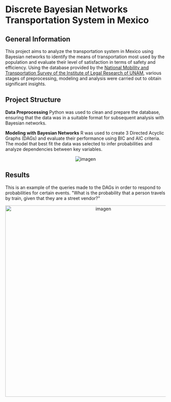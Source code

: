 # Discrete Bayesian Networks Transportation System in Mexico
## General Information
This project aims to analyze the transportation system in Mexico using Bayesian networks to identify the means of transportation most used by the population and evaluate their level of satisfaction in terms of safety and efficiency. Using the database provided by the [National Mobility and Transportation Survey of the Institute of Legal Research of UNAM](http://www.losmexicanos.unam.mx/movilidadytransporte/encuesta_nacional.html), various stages of preprocessing, modeling and analysis were carried out to obtain significant insights.

## Project Structure
**Data Preprocessing**
Python was used to clean and prepare the database, ensuring that the data was in a suitable format for subsequent analysis with Bayesian networks.

**Modeling with Bayesian Networks**
R was used to create 3 Directed Acyclic Graphs (DAGs) and evaluate their performance using BIC and AIC criteria. The model that best fit the data was selected to infer probabilities and analyze dependencies between key variables.
<p align="center">
  <img src="https://github.com/user-attachments/assets/0a1d7a7b-1dec-4a39-a2fb-f3408313d54d" alt="imagen">
</p>

## Results
This is an example of the queries made to the DAGs in order to respond to probabilities for certain events. "What is the probability that a person travels by train, given that they are a street vendor?"
<p align="center">
  <img src="https://github.com/user-attachments/assets/9d640a7a-2146-42d8-8507-51c23ca97675" alt="imagen" width="600">
</p>



